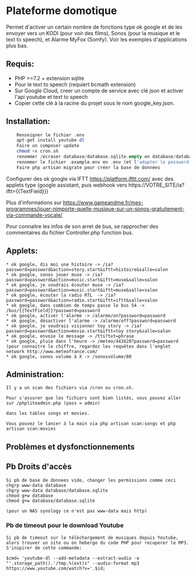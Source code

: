 # Plateforme domotique

Permet d'activer un certain nombre de fonctions type ok google
et de les envoyer vers un KODI (pour voir des films), Sonos (pour la musique et le text to speech), 
et Alarme MyFox (Somfy). Voir les exemples d'applications plus bas.


## Requis:
* PHP >=7.2 + extension sqlite
* Pour le text to speech (requiert bcmath extension)
* Sur Google Cloud, creer un compte de service avec clé json et activer l'api youtube et text to speech
* Copier cette clé à la racine du projet sous le nom google_key.json.


## Installation:
```php
    Renseigner le fichier .env
    apt-get install youtube-dl
    Faire un composer update
    chmod +x cron.sh
    renommer /écraser database/database.sqlite.empty en database/database.sqlite
	renommer le fichier .example.env en .env (et l'adapter le password permet de sécuriser l'accès via IFTT dans les urls appelés)
    Faire php artisan migrate pour créer la base de données
```

Configurer des ok google via IFTT https://platform.ifttt.com/ avec des applets type (google assistant, puis webhook vers https://VOTRE_SITE/ia?iftt={{TextField}})

Plus d'informations sur https://www.gameandme.fr/mes-programmes/jouer-nimporte-quelle-musique-sur-un-sonos-gratuitement-via-commande-vocale/

Pour connaitre les infos de son arret de bus, se rapprocher des commentaires du fichier Controller.php function bus.


## Applets:
    * ok google, dis moi une histoire -> /ia?password=password&action=story.start&iftt=histoire&salle=salon
    * ok google, sonos jouer muse -> /ia?password=password&action=music.start&iftt=muse&salle=salon
    * ok google, je voudrais écouter muse -> /ia?password=password&action=music.start&iftt=muse&salle=salon
    * ok google, écouter la radio RTL  -> /ia?password=password&action=radio.start&iftt=iftt&salle=salon
    * ok google, dans combien de temps passe le bus 54 -> /bus/{{TextField}}?password=password
    * ok google, activer l'alarme -> /alarme/on?password=password
    * ok google, désactiver l'alarme -> /alarme/off?password=password
    * ok google, je voudrais visionner toy story -> /ia?password=password&action=movie.start&iftt=toy story&salle=salon
    * ok google, envoie le message -> /tts?txt=phrase
    * ok google, pluie dans l'heure -> /meteo/441620?password=password (pour connaitre le chiffre, regardez les requêtes dans l'onglet network http://www.meteofrance.com/
    * ok google, sonos volume à X -> /sonosvolume/80


## Administration:
    Il y a un scan des fichiers via /cron ou cron.sh.
	
    Pour s'assurer que les fichiers sont bien listés, vous pouvez aller sur /phpliteadmin.php (pass = admin)
	
    dans les tables songs et movies.
	
    Vous pouvez le lancer à la main via php artisan scan:songs et php artisan scan:movies


## Problèmes et dysfonctionnements

## Pb Droits d'accès
    Si pb de base de donnees vide, changer les permissions comme ceci
    chgrp www-data database
    chgrp www-data database/database.sqlite
    chmod g+w database
    chmod g+w database/database.sqlite

    (pour un NAS synology ce n'est pas www-data mais http)


### Pb de timeout pour le download Youtube
    Si pb de timeout sur le téléchargement de musiques depuis Youtube, alors trouver un site ou on heberge du code PHP pour recuperer le MP3.
    S'inspirer de cette commande: 
	
	$cmd= 'youtube-dl --add-metadata --extract-audio -o "'.storage_path().'/tmp.%(ext)s" --audio-format mp3 https://www.youtube.com/watch?v='.$id;
